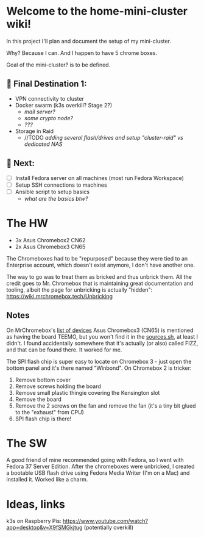 # Welcome to the home-mini-cluster wiki!

In this project I'll plan and document the setup of my mini-cluster.

Why? Because I can. And I happen to have 5 chrome boxes.

Goal of the mini-cluster? is to be defined.

## 🎯 Final Destination 1:
- VPN connectivity to cluster
- Docker swarm (k3s overkill? Stage 2?)
  - _mail server?_
  - _some crypto node?_
  - _???_
- Storage in Raid
  - //TODO _adding several flash/drives and setup "cluster-raid" vs dedicated NAS_


## 🚧 Next:
- [ ] Install Fedora server on all machines (most run Fedora Workspace)
- [ ] Setup SSH connections to machines
- [ ] Ansible script to setup basics
  - _what are the basics btw?_


# The HW

* 3x Asus Chromebox2 CN62
* 2x Asus Chromebox3 CN65

The Chromeboxes had to be "repurposed" because they were tied to an Enterprise account, which doesn't exist anymore, I don't have another one.

The way to go was to treat them as bricked and thus unbrick them. All the credit goes to Mr. Chromebox that is maintaining great documentation and tooling, albeit the page for unbricking is actually "hidden": https://wiki.mrchromebox.tech/Unbricking

## Notes 
On MrChromebox's [list of devices](https://wiki.mrchromebox.tech/Supported_Devices) Asus Chromebox3 (CN65) is mentioned as having the board TEEMO, but you won't find it in the [sources.sh](https://github.com/MrChromebox/scripts/blob/master/sources.sh), at least I didn't. I found accidentally somewhere that it's actually (or also) called FIZZ, and that can be found there. It worked for me.

The SPI flash chip is super easy to locate on Chromebox 3 - just open the bottom panel and it's there named "Winbond". On Chromebox 2 is tricker: 
1. Remove bottom cover
2. Remove screws holding the board
3. Remove small plastic thingie covering the Kensington slot
4. Remove the board
5. Remove the 2 screws on the fan and remove the fan (it's a tiny bit glued to the "exhaust" from CPU)
6. SPI flash chip is there!

# The SW

A good friend of mine recommended going with Fedora, so I went with Fedora 37 Server Edition. After the chromeboxes were unbricked, I created a bootable USB flash drive using Fedora Media Writer (I'm on a Mac) and installed it. Worked like a charm.




# Ideas, links

k3s on Raspberry Pis: https://www.youtube.com/watch?app=desktop&v=X9fSMGkjtug
(potentially overkill)
